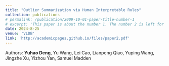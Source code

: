 ```yaml
---
title: "Outlier Summarization via Human Interpretable Rules"
collection: publications
# permalink: /publication/2009-10-01-paper-title-number-1
# excerpt: 'This paper is about the number 1. The number 2 is left for future work.'
date: 2024-8-25
venue: 'VLDB'
link: 'http://academicpages.github.io/files/paper2.pdf'
---
```

<!-- This paper is about the number 1. The number 2 is left for future work. -->
Authors: **Yuhao Deng**, Yu Wang, Lei Cao, Lianpeng Qiao, Yuping Wang, Jingzhe Xu, Yizhou Yan, Samuel Madden

